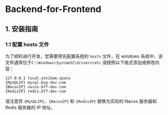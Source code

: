 # Backend-for-Frontend

## 1. 安装指南

### 1.1 配置 hosts 文件

为了顺利进行开发，您需要预先配置系统的 `hosts` 文件，在 windows 系统中，该文件通常位于`C:\Windows\System32\drivers\etc`
请按照以下格式添加或修改内容：

```
127.0.0.1 local.atnibam.space
{MySQLIP} mysql.bcp-dev.com
{NacosIP} nacos.bff-dev.com
{RedisIP} redis.bff-dev.com
```

请注意将 `{MySQLIP}`、`{NacosIP}` 和 `{RedisIP}` 替换为实际的 Nacos 服务器和 Redis 服务器的 IP 地址。